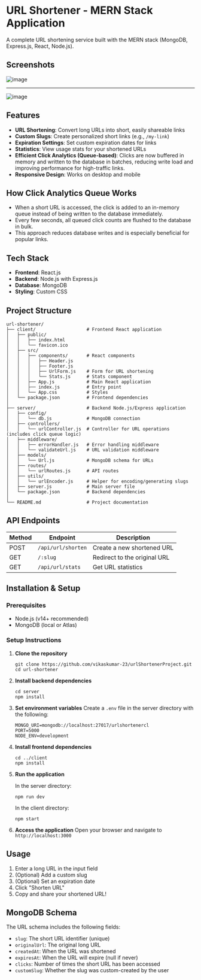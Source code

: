# URL Shortener - MERN Stack Application

A complete URL shortening service built with the MERN stack (MongoDB, Express.js, React, Node.js).

## Screenshots 
![image](https://github.com/user-attachments/assets/75596fa2-f625-4e5d-b459-731ef19b5191)

---

![image](https://github.com/user-attachments/assets/9f372f98-61a8-4991-9ae6-60dc6fa06abc)



## Features

- **URL Shortening**: Convert long URLs into short, easily shareable links
- **Custom Slugs**: Create personalized short links (e.g., `/my-link`)
- **Expiration Settings**: Set custom expiration dates for links
- **Statistics**: View usage stats for your shortened URLs
- **Efficient Click Analytics (Queue-based)**: Clicks are now buffered in memory and written to the database in batches, reducing write load and improving performance for high-traffic links.
- **Responsive Design**: Works on desktop and mobile

## How Click Analytics Queue Works

- When a short URL is accessed, the click is added to an in-memory queue instead of being written to the database immediately.
- Every few seconds, all queued click counts are flushed to the database in bulk.
- This approach reduces database writes and is especially beneficial for popular links.

## Tech Stack

- **Frontend**: React.js
- **Backend**: Node.js with Express.js
- **Database**: MongoDB
- **Styling**: Custom CSS

## Project Structure

```
url-shortener/
├── client/                   # Frontend React application
│   ├── public/
│   │   ├── index.html
│   │   └── favicon.ico
│   ├── src/
│   │   ├── components/       # React components
│   │   │   ├── Header.js
│   │   │   ├── Footer.js
│   │   │   ├── UrlForm.js    # Form for URL shortening
│   │   │   └── Stats.js      # Stats component
│   │   ├── App.js            # Main React application
│   │   ├── index.js          # Entry point
│   │   └── App.css           # Styles
│   └── package.json          # Frontend dependencies
│
├── server/                   # Backend Node.js/Express application
│   ├── config/
│   │   └── db.js             # MongoDB connection
│   ├── controllers/
│   │   └── urlController.js  # Controller for URL operations (includes click queue logic)
│   ├── middleware/
│   │   ├── errorHandler.js   # Error handling middleware
│   │   └── validateUrl.js    # URL validation middleware
│   ├── models/
│   │   └── Url.js            # MongoDB schema for URLs
│   ├── routes/
│   │   └── urlRoutes.js      # API routes
│   ├── utils/
│   │   └── urlEncoder.js     # Helper for encoding/generating slugs
│   ├── server.js             # Main server file
│   └── package.json          # Backend dependencies
│
└── README.md                 # Project documentation
```

## API Endpoints

| Method | Endpoint | Description |
|--------|----------|-------------|
| POST   | `/api/url/shorten` | Create a new shortened URL |
| GET    | `/:slug` | Redirect to the original URL |
| GET    | `/api/url/stats` | Get URL statistics |

## Installation & Setup

### Prerequisites

- Node.js (v14+ recommended)
- MongoDB (local or Atlas)

### Setup Instructions

1. **Clone the repository**
   ```
   git clone https://github.com/vikaskumar-23/urlShortenerProject.git
   cd url-shortener
   ```

2. **Install backend dependencies**
   ```
   cd server
   npm install
   ```

3. **Set environment variables**
   Create a `.env` file in the server directory with the following:
   ```
   MONGO_URI=mongodb://localhost:27017/urlshortenercl
   PORT=5000
   NODE_ENV=development
   ```

4. **Install frontend dependencies**
   ```
   cd ../client
   npm install
   ```

5. **Run the application**
   
   In the server directory:
   ```
   npm run dev
   ```
   
   In the client directory:
   ```
   npm start
   ```

6. **Access the application**
   Open your browser and navigate to `http://localhost:3000`

## Usage

1. Enter a long URL in the input field
2. (Optional) Add a custom slug
3. (Optional) Set an expiration date
4. Click "Shorten URL"
5. Copy and share your shortened URL!

## MongoDB Schema

The URL schema includes the following fields:

- `slug`: The short URL identifier (unique)
- `originalUrl`: The original long URL
- `createdAt`: When the URL was shortened
- `expiresAt`: When the URL will expire (null if never)
- `clicks`: Number of times the short URL has been accessed
- `customSlug`: Whether the slug was custom-created by the user


